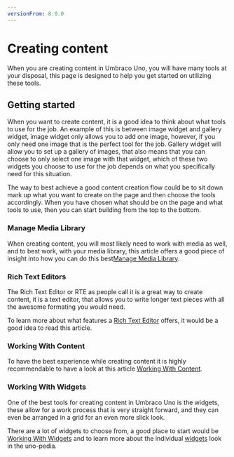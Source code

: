 ```yaml
---
versionFrom: 8.0.0
---
```


# Creating content

When you are creating content in Umbraco Uno, you will have many tools at your disposal, this page is designed to help you get started on utilizing these tools.

## Getting started

When you want to create content, it is a good idea to think about what tools to use for the job. An example of this is between image widget and gallery widget, image widget only allows you to add one image, however, if you only need one image that is the perfect tool for the job. Gallery widget will allow you to set up a gallery of images, that also means that you can choose to only select one image with that widget, which of these two widgets you choose to use for the job depends on what you specifically need for this situation.

The way to best achieve a good content creation flow could be to sit down mark up what you want to create on the page and then choose the tools accordingly.
When you have chosen what should be on the page and what tools to use, then you can start building from the top to the bottom.

### Manage Media Library

When creating content, you will most likely need to work with media as well, and to best work, with your media library, this article offers a good piece of insight into how you can do this best[Manage Media Library](Manage-Media-Library/index.md).

### Rich Text Editors

The Rich Text Editor or RTE as people call it is a great way to create content, it is a text editor, that allows you to write longer text pieces with all the awesome formating you would need.

To learn more about what features a  [Rich Text Editor](Rich-Text-Editors/index.md)  offers, it would be a good idea to read this article.

### Working With Content

To have the best experience while creating content it is highly recommendable to have a look at this article [Working With Content](Work-With-content/index.md).

### Working With Widgets

One of the best tools for creating content in Umbraco Uno is the widgets, these allow for a work process that is very straight forward, and they can even be arranged in a grid for an even more slick look.

There are a lot of widgets to choose from, a good place to start would be [Working With Widgets](Working-With-Widgets/index.md) and to learn more about the individual [widgets](../Uno-pedia/Widgets/index.md) look in the uno-pedia.
